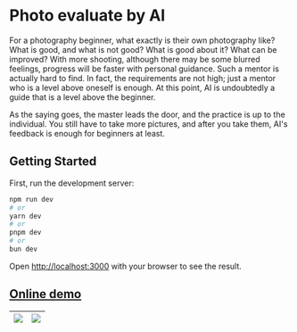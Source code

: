 # Photo evaluate by AI

For a photography beginner, what exactly is their own photography like? What is good, and what is not good? What is good about it? What can be improved? With more shooting, although there may be some blurred feelings, progress will be faster with personal guidance. Such a mentor is actually hard to find. In fact, the requirements are not high; just a mentor who is a level above oneself is enough. At this point, AI is undoubtedly a guide that is a level above the beginner.

As the saying goes, the master leads the door, and the practice is up to the individual. You still have to take more pictures, and after you take them, AI's feedback is enough for beginners at least. 

## Getting Started

First, run the development server:

```bash
npm run dev
# or
yarn dev
# or
pnpm dev
# or
bun dev
```

Open [http://localhost:3000](http://localhost:3000) with your browser to see the result.

## [Online demo](https://photo-evaluate-by-ai.vercel.app/)

| ![](https://github.com/pipi32167/photo-evaluate-by-ai/blob/main/public/photo-refactor-before.png?raw=true) | <img src="https://github.com/pipi32167/photo-evaluate-by-ai/blob/main/public/photo-refactor-after.png?raw=true"/> |
| ------------------------------------------------------------ | ------------------------------------------------------------ |

